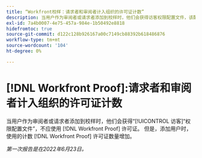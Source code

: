 ```yaml
---
title: “Workfront校样：请求者和审阅者计入组织的许可证计数”
description: 当用户作为审阅者或请求者添加到校样时，他们会获得访客权限配置文件，该配置文件不应使用校样许可证。 但是，添加用户后，已用校样许可证的计数会上升。
exl-id: 7a4b0007-4e75-457a-984e-1b50492e8818
hidefromtoc: true
source-git-commit: d122c128b926167a00c7149cb88392b618486876
workflow-type: tm+mt
source-wordcount: '104'
ht-degree: 0%

---
```


# [!DNL Workfront Proof]:请求者和审阅者计入组织的许可证计数

当用户作为审阅者或请求者添加到校样时，他们会获得“[!UICONTROL 访客]“权限配置文件”，不应使用 [!DNL Workfront Proof] 许可证。 但是，添加用户时，使用的计数 [!DNL Workfront Proof] 许可证数量增加。

_第一次报告是在2022年6月23日。_
